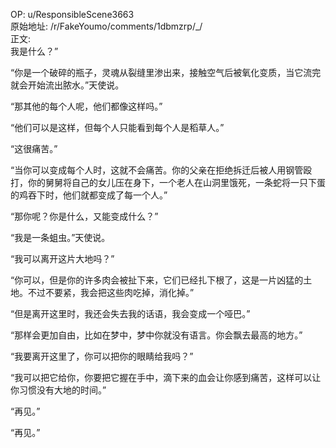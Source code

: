 
OP: u/ResponsibleScene3663  
原始地址: /r/FakeYoumo/comments/1dbmzrp/_/  
正文:  
我是什么？”

“你是一个破碎的瓶子，灵魂从裂缝里渗出来，接触空气后被氧化变质，当它流完就会开始流出脓水。”天使说。

“那其他的每个人呢，他们都像这样吗。”

“他们可以是这样，但每个人只能看到每个人是稻草人。”

“这很痛苦。”

“当你可以变成每个人时，这就不会痛苦。你的父亲在拒绝拆迁后被人用钢管殴打，你的舅舅将自己的女儿压在身下，一个老人在山洞里饿死，一条蛇将一只下蛋的鸡吞下时，他们就都变成了每一个人。”

“那你呢？你是什么，又能变成什么？”

“我是一条蛆虫。”天使说。

“我可以离开这片大地吗？”

“你可以，但是你的许多肉会被扯下来，它们已经扎下根了，这是一片凶猛的土地。不过不要紧，我会把这些肉吃掉，消化掉。”

“但是离开这里时，我还会失去我的话语，我会变成一个哑巴。”

“那样会更加自由，比如在梦中，梦中你就没有语言。你会飘去最高的地方。”

“我要离开这里了，你可以把你的眼睛给我吗？”

“我可以把它给你，你要把它握在手中，滴下来的血会让你感到痛苦，这样可以让你习惯没有大地的时间。”

“再见。”

“再见。”
